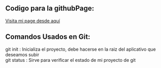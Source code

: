 ## Codigo para la githubPage:
[Visita mi page desde aquí](https://vieweder.github.io/ederpage/)

## Comandos Usados en Git:
git init : Inicializa el proyecto, debe hacerse en la raiz del aplicativo que deseamos subir  
git status : Sirve para verificar el estado de mi proyecto de git